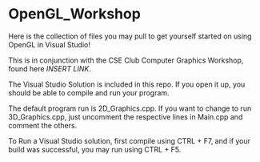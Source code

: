 # OpenGL_Workshop
Here is the collection of files you may pull to get yourself started on using OpenGL in Visual Studio!

This is in conjunction with the CSE Club Computer Graphics Workshop, found here *INSERT LINK*. 

The Visual Studio Solution is included in this repo. If you open it up, you should be able to compile and run your program. 

The default program run is 2D_Graphics.cpp. If you want to change to run 3D_Graphics.cpp, 
just uncomment the respective lines in Main.cpp and comment the others.

To Run a Visual Studio solution, first compile using CTRL + F7, and if your build was successful, 
you may run using CTRL + F5.
